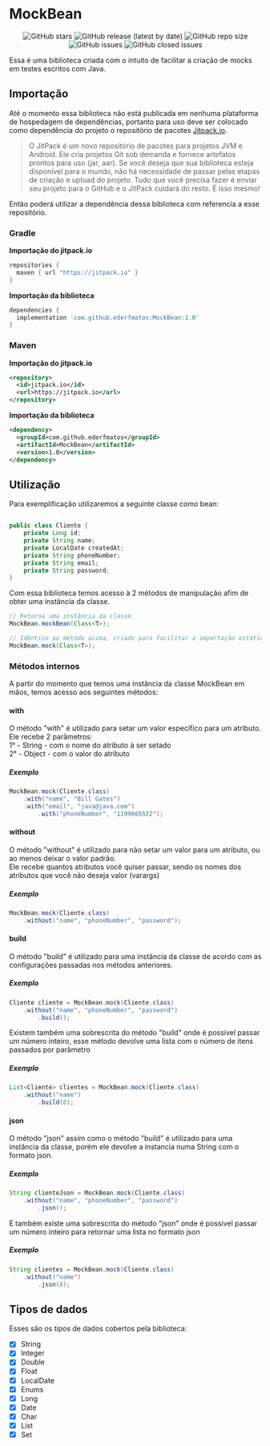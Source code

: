 
# MockBean
  
  
<p align="center">
	<img src="https://github.com/ederfmatos/MockBean/workflows/Java%20CI%20with%20Gradle/badge.svg"
	<img alt="GitHub stars" src="https://img.shields.io/github/stars/ederfmatos/MockBean?style=social">
	<img alt="GitHub release (latest by date)" src="https://img.shields.io/github/v/release/ederfmatos/MockBean?style=social">
	<img alt="GitHub repo size" src="https://img.shields.io/github/repo-size/ederfmatos/MockBean">
	<img alt="GitHub issues" src="https://img.shields.io/github/issues/ederfmatos/MockBean">
	<img alt="GitHub closed issues" src="https://img.shields.io/github/issues-closed/ederfmatos/MockBean">
</p>

Essa é uma biblioteca criada com o intuito de facilitar a criação de mocks em testes escritos com Java. 

## Importação

Até o momento essa biblioteca não está publicada em nenhuma plataforma de hospedagem de dependências, portanto para uso deve ser colocado como dependência do projeto o repositório de pacotes [Jitpack.io](https://jitpack.io/docs/). 

> O JitPack é um novo repositório de pacotes para projetos JVM e Android. Ele cria projetos Git sob demanda e fornece artefatos prontos para uso (jar, aar).
> Se você deseja que sua biblioteca esteja disponível para o mundo, não  há necessidade de passar pelas etapas de criação e upload do projeto. Tudo que você precisa fazer é enviar seu projeto para o GitHub e o JitPack cuidará do resto. É isso mesmo!

Então poderá utilizar a dependência dessa biblioteca com referencia a esse repositório.

### Gradle

**Importação do jitpack.io**	
	
``` gradle
repositories {  
  maven { url "https://jitpack.io" }  
}
```

**Importação da biblioteca**

``` gradle
dependencies {
  implementation 'com.github.ederfmatos:MockBean:1.0'
}
```

### Maven

**Importação do jitpack.io**	

``` xml
<repository>
  <id>jitpack.io</id>
  <url>https://jitpack.io</url>
</repository>
```

**Importação da biblioteca**

``` xml
<dependency>
  <groupId>com.github.ederfmatos</groupId>
  <artifactId>MockBean</artifactId>
  <version>1.0</version>
</dependency>
```

## Utilização

Para exemplificação utilizaremos a seguinte classe como bean:

``` Java

public class Cliente {
    private Long id;
    private String name;
    private LocalDate createdAt;
    private String phoneNumber;
    private String email;
    private String password;
}

```

Com essa biblioteca temos acesso à 2 métodos de manipulação afim de obter uma instância da classe.

``` Java
// Retorna uma instância da classe.
MockBean.mockBean(Class<T>);

// Idêntico ao método acima, criado para facilitar a importação estática.
MockBean.mock(Class<T>);
```

### Métodos internos

A partir do momento que temos uma instância da classe MockBean em mãos, temos acesso aos seguintes métodos:

#### with

O método "with" é utilizado para setar um valor específico para um atributo.<br>
Ele recebe 2 parâmetros: <br>
1° - String -  com o nome do atributo à ser setado <br>
2° - Object -  com o valor do atributo <br>

##### Exemplo
``` Java
MockBean.mock(Cliente.class)
	.with("name", "Bill Gates")
	.with("email", "java@java.com")
        .with("phoneNumber", "1199665522");
```

#### without

O método "without" é utilizado para não setar um valor para um atributo, ou ao menos deixar o valor padrão.<br>
Ele recebe quantos atributos você quiser passar, sendo os nomes dos atributos que você não deseja valor (varargs) <br>

##### Exemplo
``` Java
MockBean.mock(Cliente.class)
	.without("name", "phoneNumber", "password");
```

#### build

O método "build" é utilizado para uma instância da classe de acordo com as configurações passadas nos métodos anteriores.

##### Exemplo
``` Java
Cliente cliente = MockBean.mock(Cliente.class)
	.without("name", "phoneNumber", "password")
        .build();
```

Existem também uma sobrescrita do método "build" onde é possivel passar um número inteiro, esse método devolve uma lista com o número de itens passados por parâmetro
##### Exemplo
``` Java
List<Cliente> clientes = MockBean.mock(Cliente.class)
	.without("name")
        .build(8);
```

#### json

O método "json" assim como o método "build" é utilizado para uma instância da classe, porém ele devolve a instancia numa String com o formato json.

##### Exemplo
``` Java
String clienteJson = MockBean.mock(Cliente.class)
	.without("name", "phoneNumber", "password")
        .json();
```

E também existe uma sobrescrita do método "json" onde é possivel passar um número inteiro para retornar uma lista no formato json
##### Exemplo
``` Java
String clientes = MockBean.mock(Cliente.class)
	.without("name")
        .json(8);
```
 

## Tipos de dados

Esses são os tipos de dados cobertos pela biblioteca:

 - [x] String
 - [x] Integer
 - [x] Double
 - [x] Float
 - [x] LocalDate
 - [x] Enums
 - [X] Long
 - [X] Date
 - [X] Char
 - [X] List
 - [X] Set
